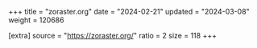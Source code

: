 +++
title = "zoraster.org"
date = "2024-02-21"
updated = "2024-03-08"
weight = 120686

[extra]
source = "https://zoraster.org/"
ratio = 2
size = 118
+++
